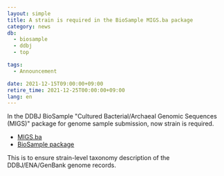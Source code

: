 ```yaml
---
layout: simple
title: A strain is required in the BioSample MIGS.ba package
category: news
db:
  - biosample
  - ddbj
  - top

tags:
  - Announcement

date: 2021-12-15T09:00:00+09:00
retire_time: 2021-12-25T00:00:00+09:00
lang: en
---
```


In the DDBJ BioSample "Cultured Bacterial/Archaeal Genomic Sequences (MIGS)" package for genome sample submission, now strain is required.

* [MIGS.ba](/biosample/attribute-e.html?Core=MIxS&SampleType=MIGS.ba&Package=No_package&definition=definition)  
* [BioSample package](https://github.com/ddbj/pub/tree/master/docs/biosample/packages)  

This is to ensure strain-level taxonomy description of the DDBJ/ENA/GenBank genome records.

